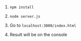 1) `npm install`

2) `node server.js`

3) Go to `localhost:3000/index.html`

4) Result will be on the console
